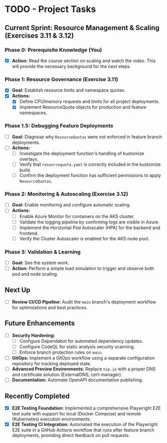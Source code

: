 # TODO - Project Tasks

## Current Sprint: Resource Management & Scaling (Exercises 3.11 & 3.12)

### Phase 0: Prerequisite Knowledge (You)
- [x] **Action:** Read the course section on scaling and watch the video. This will provide the necessary background for the next steps.

### Phase 1: Resource Governance (Exercise 3.11)
- [x] **Goal:** Establish resource limits and namespace quotas.
- [x] **Actions:**
    - [x] Define CPU/memory requests and limits for all project deployments.
    - [x] Implement ResourceQuota objects for production and feature namespaces.

### Phase 1.5: Debugging Feature Deployments
- [ ] **Goal:** Diagnose why `ResourceQuotas` were not enforced in feature branch deployments.
- [ ] **Actions:**
    - [ ] Investigate the deployment function's handling of kustomize overlays.
    - [ ] Verify that `resourcequota.yaml` is correctly included in the kustomize build.
    - [ ] Confirm the deployment function has sufficient permissions to apply `ResourceQuotas`.

### Phase 2: Monitoring & Autoscaling (Exercise 3.12)
- [ ] **Goal:** Enable monitoring and configure automatic scaling.
- [ ] **Actions:**
    - [ ] Enable Azure Monitor for containers on the AKS cluster.
    - [ ] Validate the logging pipeline by confirming logs are visible in Azure.
    - [ ] Implement the Horizontal Pod Autoscaler (HPA) for the backend and frontend.
    - [ ] Verify the Cluster Autoscaler is enabled for the AKS node pool.

### Phase 3: Validation & Learning
- [ ] **Goal:** See the system work.
- [ ] **Action:** Perform a simple load simulation to trigger and observe both pod and node scaling.

## Next Up
- [ ] **Review CI/CD Pipeline:** Audit the `main` branch's deployment workflow for optimizations and best practices.

## Future Enhancements
- [ ] **Security Hardening:**
    - [ ] Configure Dependabot for automated dependency updates.
    - [ ] Configure CodeQL for static analysis security scanning.
    - [ ] Enforce branch protection rules on `main`.
- [ ] **GitOps:** Implement a GitOps workflow using a separate configuration repository for tracking deployed state.
- [ ] **Advanced Preview Environments:** Replace `nip.io` with a proper DNS and certificate solution (ExternalDNS, cert-manager).
- [ ] **Documentation:** Automate OpenAPI documentation publishing.

## Recently Completed
- [x] **E2E Testing Foundation:** Implemented a comprehensive Playwright E2E test suite with support for local (Docker Compose) and remote (Kubernetes) execution environments.
- [x] **E2E Testing CI Integration:** Automated the execution of the Playwright E2E suite in a GitHub Actions workflow that runs after feature branch deployments, providing direct feedback on pull requests.
